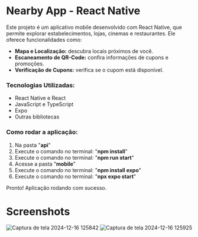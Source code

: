 # Nearby App - React Native
Este projeto é um aplicativo mobile desenvolvido com React Native, que permite explorar estabelecimentos, lojas, cinemas e restaurantes. Ele oferece funcionalidades como:
- **Mapa e Localização:** descubra locais próximos de você.
- **Escaneamento de QR-Code:** confira informações de cupons e promoções.
- **Verificação de Cupons:** verifica se o cupom está disponível.

### Tecnologias Utilizadas:
- React Native e React
- JavaScript e TypeScript
- Expo
- Outras bibliotecas

### Como rodar a aplicação:
1. Na pasta "**api**"
2. Execute o comando no terminal: "**npm install**"
3. Execute o comando no terminal: "**npm run start**"
4. Acesse a pasta "**mobile**"
5. Execute o comando no terminal: "**npm install expo**"
6. Execute o comando no terminal: "**npx expo start**"

Pronto! Aplicação rodando com sucesso.

# Screenshots
![Captura de tela 2024-12-16 125842](https://github.com/user-attachments/assets/5d8acccc-2b76-44a7-bafb-f4d2c2d7520e)
![Captura de tela 2024-12-16 125925](https://github.com/user-attachments/assets/e536935b-fb7f-43a5-acee-e7db869c094d)
